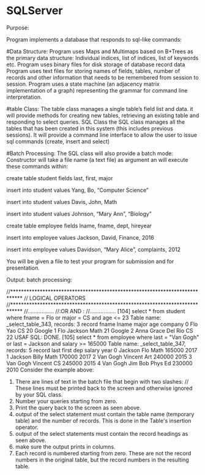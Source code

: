 # SQLServer

Purpose:

Program implements a database that responds to sql-like commands:

#Data Structure:
Program uses Maps and Multimaps based on B+Trees as the primary data structure:
Individual indices, list of indices, list of keywords etc.
Program uses binary files for disk storage of database record data
Program uses text files for storing names of fields, tables, number of records and other information that
needs to be remembered from session to session.
Program uses a state machine (an adjacency matrix implementation of a graph) representing the
grammar for command line interpretation.


#table Class:
The table class manages a single table’s field list and data. it will provide methods for creating new
tables, retrieving an existing table and responding to select queries.
SQL Class
the SQL class manages all the tables that has been created in this system (this includes previous
sessions). It will provide a command line interface to allow the user to issue sql commands (create,
insert and select)

#Batch Processing:
The SQL class will also provide a batch mode: Constructor will take a file name (a text file) as argument
an will execute these commands within:

create table student fields last, first, major

insert into student values Yang, Bo, “Computer Science”

insert into student values Davis, John, Math

insert into student values Johnson, “Mary Ann”, “Biology”

create table employee fields lname, fname, dept, hireyear

insert into employee values Jackson, David, Finance, 2016

insert into employee values Davidson, “Mary Alice”, complaints, 2012

You will be given a file to test your program for submission and for presentation.

Output: batch processing:

//****************************************************************************
// LOGICAL OPERATORS
//****************************************************************************
//.................
//:OR AND :
//.................
[104] select * from student where fname = Flo or major = CS and age <= 23
Table name: _select_table_343, records: 3
 record fname lname major age company
 0 Flo Yao CS 20 Google
 1 Flo Jackson Math 21 Google
 2 Anna Grace Del Rio CS 22 USAF
SQL: DONE.
[105] select * from employee where last = "Van Gogh" or last = Jackson and salary >= 165000
Table name: _select_table_347, records: 5
 record last first dep salary year
 0 Jackson Flo Math 165000 2017
 1 Jackson Billy Math 170000 2017
 2 Van Gogh Vincent Art 240000 2015
 3 Van Gogh Vincent CS 245000 2015
 4 Van Gogh Jim Bob Phys Ed 230000 2010
Consider the example above:
1. There are lines of text in the batch file that begin with two slashes: // These lines must be printed
back to the screen and otherwise ignored by your SQL class.
2. Number your queries starting from zero.
3. Print the query back to the screen as seen above.
4. output of the select statement must contain the table name (temporary table) and the number of
records. This is done in the Table's insertion operator.
5. output of the select statements must contain the record headings as seen above.
6. make sure the output prints in columns.
7. Each record is numbered starting from zero. These are not the record numbers in the original table,
but the record numbers in the resulting table.
